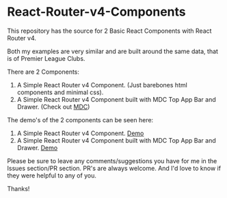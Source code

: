 # React-Router-v4-Components

This repository has the source for 2 Basic React Components with React Router v4.

Both my examples are very similar and are built around the same data, that is of Premier League Clubs.

There are 2 Components:

1. A Simple React Router v4 Component. (Just barebones html components and minimal css).
2. A Simple React Router v4 Component built with MDC Top App Bar and Drawer. (Check out [MDC](https://github.com/material-components/material-components-web-react))

The demo's of the 2 components can be seen here:

1. A Simple React Router v4 Component. [Demo]()
2. A Simple React Router v4 Component built with MDC Top App Bar and Drawer. [Demo]()

Please be sure to leave any comments/suggestions you have for me in the Issues section/PR section.
PR's are always welcome. And I'd love to know if they were helpful to any of you. 

Thanks!